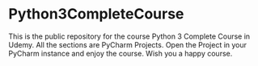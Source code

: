 # Python3CompleteCourse
This is the public repository for the course Python 3 Complete Course in Udemy.
All the sections are PyCharm Projects.
Open the Project in your PyCharm instance and enjoy the course.
Wish you a happy course.
